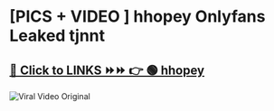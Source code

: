 
 # [PICS + VIDEO ] hhopey Onlyfans Leaked tjnnt

## <h2><a href="https://clipsfans.com/hhopey&ref=git">🔗 Click to LINKS ⏩⏩ 👉 🟢 hhopey </a></h2>

<a href="https://clipsfans.com/hhopey&ref=git" rel="nofollow" data-target="animated-image.originalLink"><img src="https://i.ibb.co.com/xMMVF88/686577567.gif" alt="Viral Video Original" style="max-width: 100%; display: inline-block;" data-target="animated-image.originalImage"></a>

